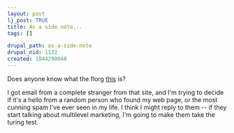```yaml
--- 
layout: post
lj_post: TRUE
title: As a side note...
tags: []

drupal_path: as-a-side-note
drupal_nid: 1132
created: 1044290040
---
```

Does anyone know what the florg <a href="http://www.kkcity.com.tw/" target="_blank">this</a> is?

I got email from a complete stranger from that site, and I'm trying to decide if it's a hello from a random person who found my web page, or the most cunning spam I've ever seen in my life. I think I might reply to them -- if they start talking about multilevel marketing, I'm going to make them take the turing test.

